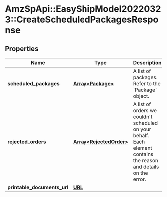 # AmzSpApi::EasyShipModel20220323::CreateScheduledPackagesResponse

## Properties
Name | Type | Description | Notes
------------ | ------------- | ------------- | -------------
**scheduled_packages** | [**Array&lt;Package&gt;**](Package.md) | A list of packages. Refer to the &#x60;Package&#x60; object. | [optional] 
**rejected_orders** | [**Array&lt;RejectedOrder&gt;**](RejectedOrder.md) | A list of orders we couldn&#x27;t scheduled on your behalf. Each element contains the reason and details on the error. | [optional] 
**printable_documents_url** | [**URL**](URL.md) |  | [optional] 

